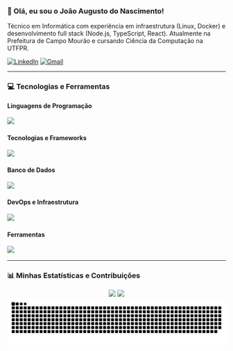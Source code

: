 ### 👋 Olá, eu sou o João Augusto do Nascimento!

Técnico em Informática com experiência em infraestrutura (Linux, Docker) e desenvolvimento full stack (Node.js, TypeScript, React). Atualmente na Prefeitura de Campo Mourão e cursando Ciência da Computação na UTFPR.

[![LinkedIn](https://img.shields.io/badge/LinkedIn-0077B5?style=for-the-badge&logo=linkedin&logoColor=white)](https://linkedin.com/in/joão-do-nascimento/)
[![Gmail](https://img.shields.io/badge/Gmail-D14836?style=for-the-badge&logo=gmail&logoColor=white)](mailto:joao.an.221203@gmail.com)

---

### 💻 Tecnologias e Ferramentas

#### Linguagens de Programação
<picture>
  <source media="(prefers-color-scheme: dark)" srcset="https://skillicons.dev/icons?i=c,cpp,java,ts,js,php,python&theme=dark" />
  <source media="(prefers-color-scheme: light)" srcset="https://skillicons.dev/icons?i=c,cpp,java,ts,js,php,python" />
  <img src="https://skillicons.dev/icons?i=c,cpp,java,ts,js,php,python" />
</picture>

#### Tecnologias e Frameworks
<picture>
  <source media="(prefers-color-scheme: dark)" srcset="https://skillicons.dev/icons?i=nodejs,react,nextjs,express,prisma,jest,bootstrap,tailwind,html,css&theme=dark" />
  <source media="(prefers-color-scheme: light)" srcset="https://skillicons.dev/icons?i=nodejs,react,nextjs,express,prisma,jest,bootstrap,tailwind,html,css" />
  <img src="https://skillicons.dev/icons?i=nodejs,react,nextjs,express,prisma,jest,bootstrap,tailwind,html,css" />
</picture>

#### Banco de Dados
<picture>
  <source media="(prefers-color-scheme: dark)" srcset="https://skillicons.dev/icons?i=postgresql,mysql,mongodb&theme=dark" />
  <source media="(prefers-color-scheme: light)" srcset="https://skillicons.dev/icons?i=postgresql,mysql,mongodb" />
  <img src="https://skillicons.dev/icons?i=postgresql,mysql,mongodb" />
</picture>

#### DevOps e Infraestrutura
<picture>
  <source media="(prefers-color-scheme: dark)" srcset="https://skillicons.dev/icons?i=linux,bash,nginx,docker,ubuntu&theme=dark" />
  <source media="(prefers-color-scheme: light)" srcset="https://skillicons.dev/icons?i=linux,bash,nginx,docker,ubuntu" />
  <img src="https://skillicons.dev/icons?i=linux,bash,nginx,docker,ubuntu" />
</picture>

#### Ferramentas
<picture>
  <source media="(prefers-color-scheme: dark)" srcset="https://skillicons.dev/icons?i=vscode,git,pycharm,postman&theme=dark" />
  <source media="(prefers-color-scheme: light)" srcset="https://skillicons.dev/icons?i=vscode,git,pycharm,postman" />
  <img src="https://skillicons.dev/icons?i=vscode,git,pycharm,postman" />
</picture>

---

### 📊 Minhas Estatísticas e Contribuições

<div align="center">
  <img height="180em" src="https://github-readme-stats.vercel.app/api?username=JoaoAN2&show_icons=true&theme=dracula&include_all_commits=true&count_private=true"/>
  <img height="180em" src="https://github-readme-stats.vercel.app/api/top-langs/?username=JoaoAN2&layout=compact&langs_count=6&theme=dracula"/>
</div>

<div align="center">
  <picture>
    <source media="(prefers-color-scheme: dark)" srcset="https://raw.githubusercontent.com/JoaoAN2/JoaoAN2/output/joaoan2-github-contribution-dark.svg" />
    <source media="(prefers-color-scheme: light)" srcset="https://raw.githubusercontent.com/JoaoAN2/JoaoAN2/output/joaoan2-github-contribution.svg" />
    <img alt="github-snake" src="https://raw.githubusercontent.com/JoaoAN2/JoaoAN2/output/joaoan2-github-contribution.svg" />
  </picture>
</div>